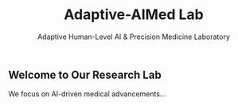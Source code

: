 <!DOCTYPE html>
<html lang="en">
<head>
    <meta charset="UTF-8">
    <meta name="viewport" content="width=device-width, initial-scale=1.0">
    <title>Adaptive-AIMed Lab</title>
    <link rel="stylesheet" href="style.css">
</head>
<body>
    <header>
        <h1>Adaptive-AIMed Lab</h1>
        <p>Adaptive Human-Level AI & Precision Medicine Laboratory</p>
    </header>
    <section>
        <h2>Welcome to Our Research Lab</h2>
        <p>We focus on AI-driven medical advancements...</p>
    </section>
</body>
</html>

